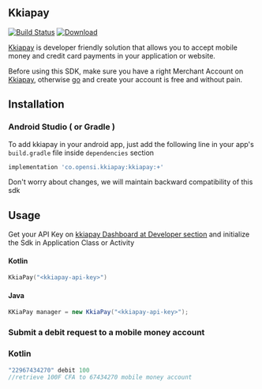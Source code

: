 ## Kkiapay

[![Build Status](https://travis-ci.org/kkiapay/android-sdk.svg?branch=master)](https://travis-ci.org/kkiapay/android-sdk)   [ ![Download](https://api.bintray.com/packages/kkiapay/KKIAPAY-ANDROID-SDK/android-sdk/images/download.svg) ](https://bintray.com/kkiapay/KKIAPAY-ANDROID-SDK/android-sdk/_latestVersion)

[Kkiapay](https://kkiapay.me) is developer friendly solution that allows you to accept mobile money and credit card payments
in your application or website.

Before using this SDK, make sure you have a right Merchant Account on [Kkiapay](https://kkiapay.me), otherwise [go](https://kkiapay.me)
and create your account is free and without pain.

## Installation

### Android Studio ( or Gradle )

  To add kkiapay in your android app, just add the following line in your app's `build.gradle`
file inside `dependencies` section

```groovy
implementation 'co.opensi.kkiapay:kkiapay:+'
 ```

Don't worry about changes, we will maintain backward compatibility of this sdk


## Usage

 Get your API Key on [kkiapay Dashboard at Developer section](https://kkiapay.me/#/developers) and initialize the Sdk in Application Class or Activity

#### Kotlin
```kotlin
KkiaPay("<kkiapay-api-key>")
```

#### Java
```java
KKiaPay manager = new KkiaPay("<kkiapay-api-key>");
```

### Submit a debit request to a mobile money account

### Kotlin
```kotlin
"22967434270" debit 100
//retrieve 100F CFA to 67434270 mobile money account
```

